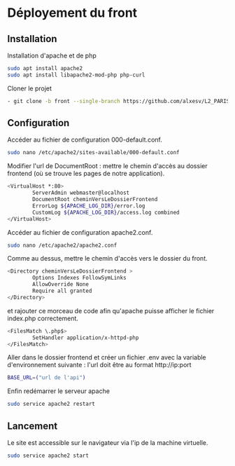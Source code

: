 # Déployement du front
## Installation 
Installation d'apache et de php
```bash
sudo apt install apache2
sudo apt install libapache2-mod-php php-curl
```
Cloner le projet
```bash
- git clone -b front --single-branch https://github.com/alxesv/L2_PARIS_ARCHI.git
```
## Configuration
Accéder au fichier de configuration 000-default.conf.
```bash
sudo nano /etc/apache2/sites-available/000-default.conf
```
Modifier l'url de DocumentRoot : mettre le chemin d'accès au dossier frontend (où se trouve les pages de notre application).
```bash
<VirtualHost *:80>
        ServerAdmin webmaster@localhost
        DocumentRoot cheminVersLeDossierFrontend
        ErrorLog ${APACHE_LOG_DIR}/error.log
        CustomLog ${APACHE_LOG_DIR}/access.log combined
</VirtualHost>
```
Accéder au fichier de configuration apache2.conf.
```bash
sudo nano /etc/apache2/apache2.conf
```
Comme au dessus, mettre le chemin d'accès vers le dossier du front.
```bash
<Directory cheminVersLeDossierFrontend >
        Options Indexes FollowSymLinks
        AllowOverride None
        Require all granted
</Directory>
```
et rajouter ce morceau de code afin qu'apache puisse afficher le fichier index.php correctement. 
```bash
<FilesMatch \.php$>
        SetHandler application/x-httpd-php
</FilesMatch>
```
Aller dans le dossier frontend et créer un fichier .env avec la variable d'environnement suivante : l'url doit être au format http://ip:port
```bash
BASE_URL=("url de l'api")
```

Enfin redémarrer le serveur apache 
```bash
sudo service apache2 restart
```

## Lancement
Le site est accessible sur le navigateur via l'ip de la machine virtuelle.

```bash
sudo service apache2 start
```
